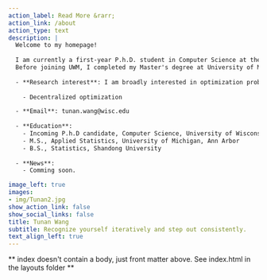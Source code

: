```yaml
---
action_label: Read More &rarr;
action_link: /about
action_type: text
description: |
  Welcome to my homepage!
  
  I am currently a first-year P.h.D. student in Computer Science at the School of Computer, Data & Information Sciences at the University of Wisconsin-Madison. 
  Before joining UWM, I completed my Master's degree at University of Michigan, Ann Arbor and undergraduate at Shandong University.
  
  - **Research interest**: I am broadly interested in optimization problems. Some recent topics includes
  
    - Decentralized optimization

  - **Email**: tunan.wang@wisc.edu	
  
  - **Education**:
    - Incoming P.h.D candidate, Computer Science, University of Wisconsin-Madison (ongoing)
    - M.S., Applied Statistics, University of Michigan, Ann Arbor
    - B.S., Statistics, Shandong University
  
  - **News**:
    - Comming soon.

image_left: true
images:
- img/Tunan2.jpg
show_action_link: false
show_social_links: false
title: Tunan Wang
subtitle: Recognize yourself iteratively and step out consistently.
text_align_left: true
---
```



** index doesn't contain a body, just front matter above.
See index.html in the layouts folder **
